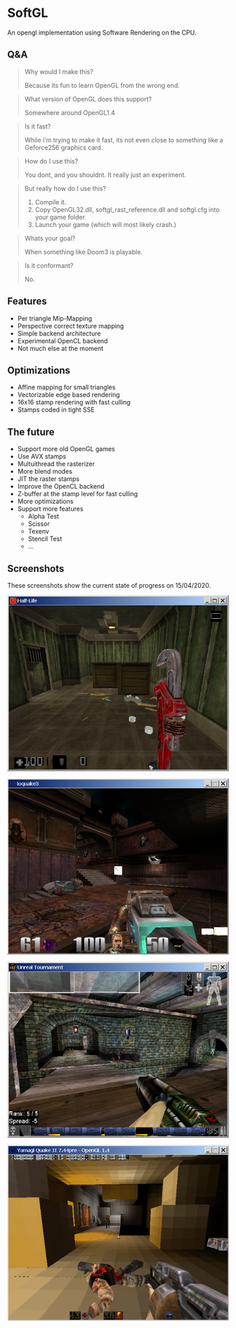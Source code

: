 # SoftGL

An opengl implementation using Software Rendering on the CPU.


## Q&A

> Why would I make this?
>
> Because its fun to learn OpenGL from the wrong end.

> What version of OpenGL does this support?
>
> Somewhere around OpenGL1.4

> Is it fast?
>
> While i'm trying to make it fast, its not even close to something like a Geforce256 graphics card.

> How do I use this?
>
> You dont, and you shouldnt. It really just an experiment.

> But really how do I use this?
>
> 1. Compile it.
> 2. Copy OpenGL32.dll, softgl_rast_reference.dll and softgl.cfg into your game folder.
> 3. Launch your game (which will most likely crash.)

> Whats your goal?
>
> When something like Doom3 is playable.

> Is it conformant?
>
> No.

## Features

- Per triangle Mip-Mapping
- Perspective correct texture mapping
- Simple backend architecture
- Experimental OpenCL backend
- Not much else at the moment


## Optimizations

- Affine mapping for small triangles
- Vectorizable edge based rendering
- 16x16 stamp rendering with fast culling
- Stamps coded in tight SSE


## The future

- Support more old OpenGL games
- Use AVX stamps
- Multuithread the rasterizer
- More blend modes
- JIT the raster stamps
- Improve the OpenCL backend
- Z-buffer at the stamp level for fast culling
- More optimizations
- Support more features
  - Alpha Test
  - Scissor
  - Texenv
  - Stencil Test
  - ...

## Screenshots

These screenshots show the current state of progress on 15/04/2020.

![](docs/screenshots/hl_of_demo.png?raw=true "Halflife opposing force demo")

![](docs/screenshots/quake3_demo.png?raw=true "Quake 3 demo")

![](docs/screenshots/ut99_goty.png?raw=true "Unreal Tournament GOTY")

![](docs/screenshots/quake2.png?raw=true "Quake 2")
